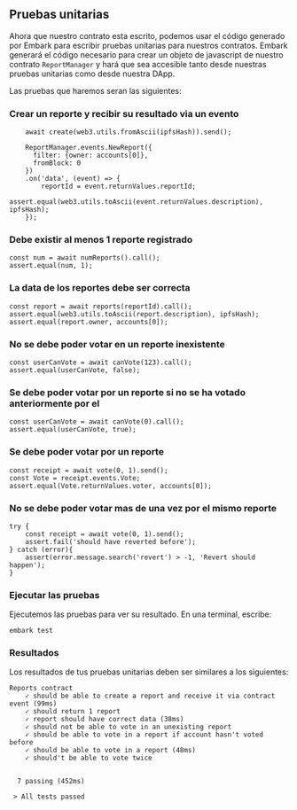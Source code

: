 ## Pruebas unitarias
Ahora que nuestro contrato esta escrito, podemos usar el código generado por Embark para escribir pruebas unitarias para nuestros contratos. Embark generará el código necesario para crear un objeto de javascript de nuestro contrato `ReportManager` y hará que sea accesible tanto desde nuestras pruebas unitarias como desde nuestra DApp. 

Las pruebas que haremos seran las siguientes:
### Crear un reporte y recibir su resultado via un evento
```
    await create(web3.utils.fromAscii(ipfsHash)).send();

    ReportManager.events.NewReport({
      filter: {owner: accounts[0]},
      fromBlock: 0
    })
    .on('data', (event) => {
        reportId = event.returnValues.reportId;
        assert.equal(web3.utils.toAscii(event.returnValues.description), ipfsHash);
    });
```

### Debe existir al menos 1 reporte registrado
```
const num = await numReports().call();
assert.equal(num, 1);
```

### La data de los reportes debe ser correcta
```
const report = await reports(reportId).call();
assert.equal(web3.utils.toAscii(report.description), ipfsHash);
assert.equal(report.owner, accounts[0]);
```

### No se debe poder votar en un reporte inexistente
```
const userCanVote = await canVote(123).call();
assert.equal(userCanVote, false);
```

### Se debe poder votar por un reporte si no se ha votado anteriormente por el
```
const userCanVote = await canVote(0).call();
assert.equal(userCanVote, true);
```

### Se debe poder votar por un reporte
```
const receipt = await vote(0, 1).send();
const Vote = receipt.events.Vote;
assert.equal(Vote.returnValues.voter, accounts[0]);
```

### No se debe poder votar mas de una vez por el mismo reporte
```
try {
    const receipt = await vote(0, 1).send();
    assert.fail('should have reverted before');
} catch (error){
    assert(error.message.search('revert') > -1, 'Revert should happen');
}
```

### Ejecutar las pruebas
Ejecutemos las pruebas para ver su resultado. En una terminal, escribe:
```
embark test
```
### Resultados
Los resultados de tus pruebas unitarias deben ser similares a los siguientes:
```
Reports contract
    ✓ should be able to create a report and receive it via contract event (99ms)
    ✓ should return 1 report
    ✓ report should have correct data (38ms)
    ✓ should not be able to vote in an unexisting report
    ✓ should be able to vote in a report if account hasn't voted before
    ✓ should be able to vote in a report (48ms)
    ✓ should't be able to vote twice


  7 passing (452ms)

 > All tests passed
```
